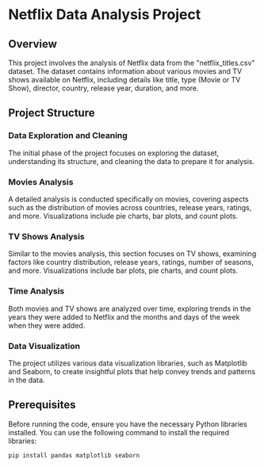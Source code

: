 # Netflix Data Analysis Project

## Overview
This project involves the analysis of Netflix data from the "netflix_titles.csv" dataset. The dataset contains information about various movies and TV shows available on Netflix, including details like title, type (Movie or TV Show), director, country, release year, duration, and more.

## Project Structure
### Data Exploration and Cleaning
The initial phase of the project focuses on exploring the dataset, understanding its structure, and cleaning the data to prepare it for analysis.

### Movies Analysis
A detailed analysis is conducted specifically on movies, covering aspects such as the distribution of movies across countries, release years, ratings, and more. Visualizations include pie charts, bar plots, and count plots.

### TV Shows Analysis
Similar to the movies analysis, this section focuses on TV shows, examining factors like country distribution, release years, ratings, number of seasons, and more. Visualizations include bar plots, pie charts, and count plots.

### Time Analysis
Both movies and TV shows are analyzed over time, exploring trends in the years they were added to Netflix and the months and days of the week when they were added.

### Data Visualization
The project utilizes various data visualization libraries, such as Matplotlib and Seaborn, to create insightful plots that help convey trends and patterns in the data.

## Prerequisites
Before running the code, ensure you have the necessary Python libraries installed. You can use the following command to install the required libraries:

```bash
pip install pandas matplotlib seaborn
